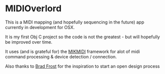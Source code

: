 # MIDIOverlord

This is a MIDI mapping (and hopefully sequencing in the future) app currently in development for OSX.

It is my first Obj C project so the code is not the greatest - but will hopefully be improved over time.

It uses (and is grateful for) the [MIKMIDI](https://github.com/mixedinkey-opensource/MIKMIDI) framework for alot of midi command processing & device detection / connection.

Also thanks to [Brad Frost](http://bradfrost.com/) for the inspiration to start an open design process 
